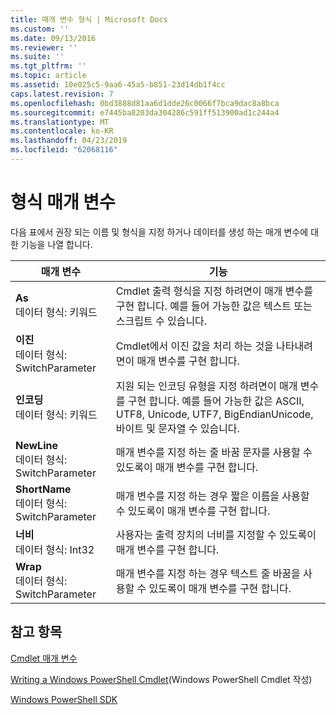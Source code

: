 ```yaml
---
title: 매개 변수 형식 | Microsoft Docs
ms.custom: ''
ms.date: 09/13/2016
ms.reviewer: ''
ms.suite: ''
ms.tgt_pltfrm: ''
ms.topic: article
ms.assetid: 10e025c5-9aa6-45a5-b851-23d14db1f4cc
caps.latest.revision: 7
ms.openlocfilehash: 0bd3888d81aa6d1dde26c0066f7bca9dac8a8bca
ms.sourcegitcommit: e7445ba8203da304286c591ff513900ad1c244a4
ms.translationtype: MT
ms.contentlocale: ko-KR
ms.lasthandoff: 04/23/2019
ms.locfileid: "62068116"
---
```

# <a name="format-parameters"></a>형식 매개 변수

다음 표에서 권장 되는 이름 및 형식을 지정 하거나 데이터를 생성 하는 매개 변수에 대 한 기능을 나열 합니다.

|매개 변수|기능|
|---|---|
|**As**<br>데이터 형식: 키워드|Cmdlet 출력 형식을 지정 하려면이 매개 변수를 구현 합니다. 예를 들어 가능한 값은 텍스트 또는 스크립트 수 있습니다.|
|**이진**<br>데이터 형식: SwitchParameter|Cmdlet에서 이진 값을 처리 하는 것을 나타내려면이 매개 변수를 구현 합니다.|
|**인코딩**<br>데이터 형식: 키워드|지원 되는 인코딩 유형을 지정 하려면이 매개 변수를 구현 합니다. 예를 들어 가능한 값은 ASCII, UTF8, Unicode, UTF7, BigEndianUnicode, 바이트 및 문자열 수 있습니다.|
|**NewLine**<br>데이터 형식: SwitchParameter|매개 변수를 지정 하는 줄 바꿈 문자를 사용할 수 있도록이 매개 변수를 구현 합니다.|
|**ShortName**<br>데이터 형식: SwitchParameter|매개 변수를 지정 하는 경우 짧은 이름을 사용할 수 있도록이 매개 변수를 구현 합니다.|
|**너비**<br>데이터 형식: Int32|사용자는 출력 장치의 너비를 지정할 수 있도록이 매개 변수를 구현 합니다.|
|**Wrap**<br>데이터 형식: SwitchParameter|매개 변수를 지정 하는 경우 텍스트 줄 바꿈을 사용할 수 있도록이 매개 변수를 구현 합니다.|
## <a name="see-also"></a>참고 항목

[Cmdlet 매개 변수](./cmdlet-parameters.md)

[Writing a Windows PowerShell Cmdlet](./writing-a-windows-powershell-cmdlet.md)(Windows PowerShell Cmdlet 작성)

[Windows PowerShell SDK](../windows-powershell-reference.md)
